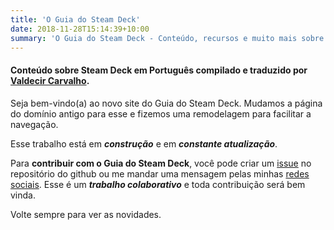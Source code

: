 ```yaml
---
title: 'O Guia do Steam Deck'
date: 2018-11-28T15:14:39+10:00
summary: 'O Guia do Steam Deck - Conteúdo, recursos e muito mais sobre o Steam Deck em Português. Tudo o que você precisa saber sobre o Steam Deck está aqui.'
---
```


#### Conteúdo sobre Steam Deck em Português compilado e traduzido por [Valdecir Carvalho](https://iamval.me).

Seja bem-vindo(a) ao novo site do Guia do Steam Deck. Mudamos a página do domínio antigo para esse e fizemos uma remodelagem para facilitar a navegação.

Esse trabalho está em _**construção**_ e em _**constante atualização**_. 

Para **contribuir com o Guia do Steam Deck**, você pode criar um [issue](https://github.com/valdecircarvalho/guia-do-steam-deck/issues) no repositório do github ou me mandar uma mensagem pelas minhas [redes sociais](https://iamval.me). Esse é um _**trabalho colaborativo**_ e toda contribuição será bem vinda.

Volte sempre para ver as novidades.

